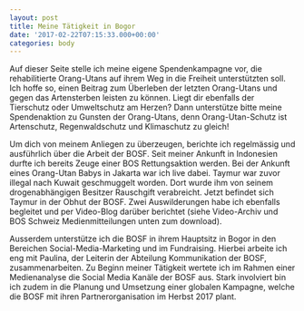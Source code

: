 ```yaml
---
layout: post
title: Meine Tätigkeit in Bogor
date: '2017-02-22T07:15:33.000+00:00'
categories: body
---
```



Auf dieser Seite stelle ich meine eigene Spendenkampagne vor, die rehabilitierte Orang-Utans auf ihrem Weg in die Freiheit unterstützten soll. Ich hoffe so, einen Beitrag zum Überleben der letzten Orang-Utans und gegen das Artensterben leisten zu können. Liegt dir ebenfalls der Tierschutz oder Umweltschutz am Herzen? Dann unterstütze bitte meine Spendenaktion zu Gunsten der Orang-Utans, denn Orang-Utan-Schutz ist Artenschutz, Regenwaldschutz und Klimaschutz zu gleich!

Um dich von meinem Anliegen zu überzeugen, berichte ich regelmässig und ausführlich über die Arbeit der BOSF. Seit meiner Ankunft in Indonesien durfte ich bereits Zeuge einer BOS Rettungsaktion werden. Bei der Ankunft eines Orang-Utan Babys in Jakarta war ich live dabei. Taymur war zuvor illegal nach Kuwait geschmuggelt worden. Dort wurde ihm von seinem drogenabhängigen Besitzer Rauschgift verabreicht. Jetzt befindet sich Taymur in der Obhut der BOSF. Zwei Auswilderungen habe ich ebenfalls begleitet und per Video-Blog darüber berichtet (siehe Video-Archiv und BOS Schweiz Medienmitteilungen unten zum download).

Ausserdem unterstütze ich die BOSF in ihrem Hauptsitz in Bogor in den Bereichen Social-Media-Marketing und im Fundraising. Hierbei arbeite ich eng mit Paulina, der Leiterin der Abteilung Kommunikation der BOSF, zusammenarbeiten. Zu Beginn meiner Tätigkeit wertete ich im Rahmen einer Medienanalyse die Social Media Kanäle der BOSF aus. Stark involviert bin ich zudem in die Planung und Umsetzung einer globalen Kampagne, welche die BOSF mit ihren Partnerorganisation im Herbst 2017 plant.